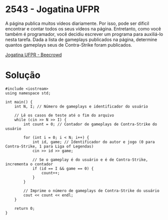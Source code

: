 # 2543 - Jogatina UFPR

A página publica muitos vídeos diariamente. Por isso, pode ser dificil encontrar e contar todos os seus vídeos na página. Entretanto, como você também é programador, você decidiu escrever um programa para auxiliá-lo nesta tarefa. Dada a lista de gameplays publicados na página, determine quantos gameplays seus de Contra-Strike foram publicados.

[Jogatina UFPR - Beecrowd](https://judge.beecrowd.com/pt/problems/view/2543)

# Solução

```
#include <iostream>
using namespace std;

int main() {
    int N, I; // Número de gameplays e identificador do usuário

    // Lê os casos de teste até o fim do arquivo
    while (cin >> N >> I) {
        int count = 0; // Contador de gameplays de Contra-Strike do usuário

        for (int i = 0; i < N; i++) {
            int id, game; // Identificador do autor e jogo (0 para Contra-Strike, 1 para Liga of Legendas)
            cin >> id >> game;

            // Se o gameplay é do usuário e é de Contra-Strike, incrementa o contador
            if (id == I && game == 0) {
                count++;
            }
        }

        // Imprime o número de gameplays de Contra-Strike do usuário
        cout << count << endl;
    }

    return 0;
}
```
